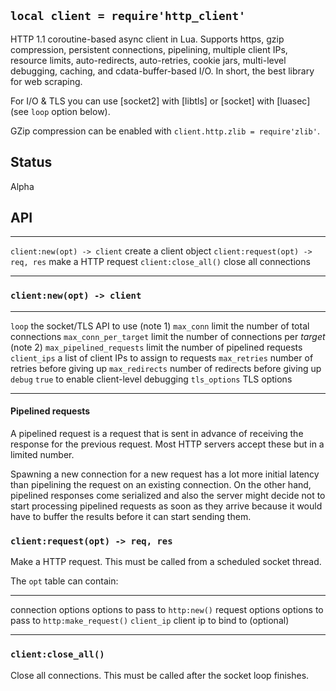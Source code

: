
## `local client = require'http_client'`

HTTP 1.1 coroutine-based async client in Lua. Supports https, gzip compression,
persistent connections, pipelining, multiple client IPs, resource limits,
auto-redirects, auto-retries, cookie jars, multi-level debugging, caching,
and cdata-buffer-based I/O. In short, the best library for web scraping.

For I/O & TLS you can use [socket2] with [libtls] or [socket] with [luasec]
(see `loop` option below).

GZip compression can be enabled with `client.http.zlib = require'zlib'`.

## Status

<warn>Alpha<warn>

## API

--------------------------------- --------------------------------------------
`client:new(opt) -> client`       create a client object
`client:request(opt) -> req, res` make a HTTP request
`client:close_all()`              close all connections
--------------------------------- --------------------------------------------

### `client:new(opt) -> client`

------------------------ -----------------------------------------------------
`loop`                   the socket/TLS API to use (note 1)
`max_conn`               limit the number of total connections
`max_conn_per_target`    limit the number of connections per _target_ (note 2)
`max_pipelined_requests` limit the number of pipelined requests
`client_ips`             a list of client IPs to assign to requests
`max_retries`            number of retries before giving up
`max_redirects`          number of redirects before giving up
`debug`                  `true` to enable client-level debugging
`tls_options`            TLS options
------------------------ -----------------------------------------------------

#### Pipelined requests

A pipelined request is a request that is sent in advance of receiving the
response for the previous request. Most HTTP servers accept these but
in a limited number.

Spawning a new connection for a new request has a lot more initial latency
than pipelining the request on an existing connection. On the other hand,
pipelined responses come serialized and also the server might decide not
to start processing pipelined requests as soon as they arrive because it
would have to buffer the results before it can start sending them.

### `client:request(opt) -> req, res`

Make a HTTP request. This must be called from a scheduled socket thread.

The `opt` table can contain:

--------------------------------- --------------------------------------------
connection options                options to pass to `http:new()`
request options                   options to pass to `http:make_request()`
`client_ip`                       client ip to bind to (optional)
--------------------------------- --------------------------------------------

### `client:close_all()`

Close all connections. This must be called after the socket loop finishes.
